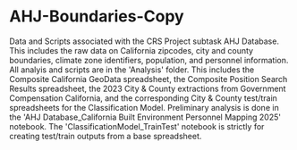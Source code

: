 # AHJ-Boundaries-Copy
Data and Scripts associated with the CRS Project subtask AHJ Database. This includes the raw data on California zipcodes, city and county boundaries, climate zone identifiers, population, and personnel information. All analyis and scripts are in the 'Analysis' folder. This includes the Composite California GeoData spreadsheet, the Composite Position Search Results spreadsheet, the 2023 City & County extractions from Government Compensation California, and the corresponding City & County test/train spreadsheets for the Classification Model. Preliminary analysis is done in the 'AHJ Database_California Built Environment Personnel Mapping 2025' notebook. The 'ClassificationModel_TrainTest' notebook is strictly for creating test/train outputs from a base spreadsheet. 
